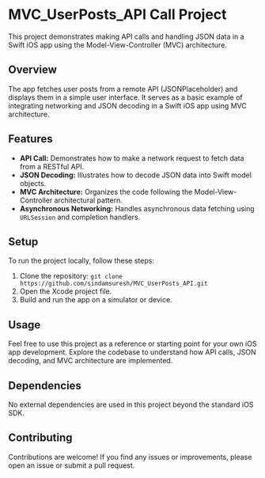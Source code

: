 # MVC_UserPosts_API Call Project

This project demonstrates making API calls and handling JSON data in a Swift iOS app using the Model-View-Controller (MVC) architecture.

## Overview

The app fetches user posts from a remote API (JSONPlaceholder) and displays them in a simple user interface. It serves as a basic example of integrating networking and JSON decoding in a Swift iOS app using MVC architecture.

## Features

- **API Call:** Demonstrates how to make a network request to fetch data from a RESTful API.
- **JSON Decoding:** Illustrates how to decode JSON data into Swift model objects.
- **MVC Architecture:** Organizes the code following the Model-View-Controller architectural pattern.
- **Asynchronous Networking:** Handles asynchronous data fetching using `URLSession` and completion handlers.

## Setup

To run the project locally, follow these steps:

1. Clone the repository: `git clone https://github.com/sindamsuresh/MVC_UserPosts_API.git`
2. Open the Xcode project file.
3. Build and run the app on a simulator or device.

## Usage

Feel free to use this project as a reference or starting point for your own iOS app development. Explore the codebase to understand how API calls, JSON decoding, and MVC architecture are implemented.

## Dependencies

No external dependencies are used in this project beyond the standard iOS SDK.

## Contributing

Contributions are welcome! If you find any issues or improvements, please open an issue or submit a pull request.
